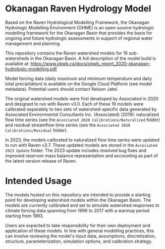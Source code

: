 # Okanagan Raven Hydrology Model
Based on the Raven Hydrological Modelling Framework, the Okanagan Hydrologic Modelling Environment (OHME) is an open-source hydrologic modelling framework for the Okanagan Basin that provides the basis for ongoing and future hydrologic assessments in support of regional water management and planning.

This repository contains the Raven watershed models for 19 sub-watersheds in the Okanagan Basin. A full description of the model build is available at: https://www.obwb.ca/docs/obwb_report_2020-okanagan-hydrologic-modelling.pdf

Model forcing data (daily maximum and minimum temperature and daily total precipitation) is available on the Google Cloud Platform (see model metadata). Potential users should contact Nelson Jatel.

The original watershed models were first developed by Associated in 2020 and designed to run with Raven v3.0. Each of these 19 models were calibrated separately to two sets of watershed-specific data generated by Associated Environmental Consultants Inc. (Associated) (2019): naturalized flow time series (see the ```Associated 2020 Calibrations/Naturalized``` folder) and residual streamflow time series (see the ```Associated 2020 Calibrations/Residual``` folder).

In 2023, the models calibrated to naturalized flow time series were updated to run with Raven v3.7. These updated models are stored in the ```Associated 2023 Update``` folder. The 2023 update includes resolved bug fixes and improved reservoir mass balance representation and accounting as part of the latest version release of Raven.

#  Intended Usage
The models hosted on this repository are intended to provide a starting point for developing watershed models within the Okanagan Basin. The models are currently calibrated and set to simulate watershed responses to climate forcing data spanning from 1996 to 2017 with a warmup period starting from 1993.

Users are expected to take responsibility for their own deployment and application of these models. In line with general modelling practices, this can involve reviewing the model's input data, assumptions, discretization, structure, parameterization, simulation options, and calibration strategy.
